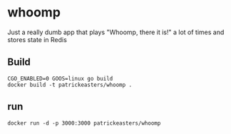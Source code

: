 # whoomp

Just a really dumb app that plays "Whoomp, there it is!" a lot of times and stores state in Redis

## Build

```
CGO_ENABLED=0 GOOS=linux go build
docker build -t patrickeasters/whoomp .
```

## run

```
docker run -d -p 3000:3000 patrickeasters/whoomp
```
